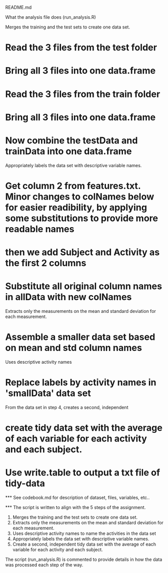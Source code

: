 README.md

What the analysis file does (run_analysis.R)

Merges the training and the test sets to create one data set.
   # Read the 3 files from the test folder
   # Bring all 3 files into one data.frame
   # Read the 3 files from the train folder
   # Bring all 3 files into one data.frame
   # Now combine the testData and trainData into one data.frame

Appropriately labels the data set with descriptive variable names.
   # Get column 2 from features.txt.  Minor changes to colNames below for easier readibility, by applying some substitutions    to provide more readable names

   # then we add Subject and Activity as the first 2 columns
   # Substitute all original column names in allData with new colNames

Extracts only the measurements on the mean and standard deviation for each measurement. 
   # Assemble a smaller data set based on mean and std column names

Uses descriptive activity names
   # Replace labels by activity names in 'smallData' data set

From the data set in step 4, creates a second, independent
   # create tidy data set with the average of each variable for each activity and each subject.
   # Use write.table to output a txt file of tidy-data



*** See codebook.md for description of dataset, files, variables, etc..

*** The script is written to align with the 5 steps of the assignment.

   1. Merges the training and the test sets to create one data set.
   2. Extracts only the measurements on the mean and standard deviation for each measurement. 
   3. Uses descriptive activity names to name the activities in the data set
   4. Appropriately labels the data set with descriptive variable names. 
   5. Create a second, independent tidy data set with the average of each variable for each     activity and each subject.
   
The script (run_analysis.R) is commented to provide details in how the data was processed each step of the way.

